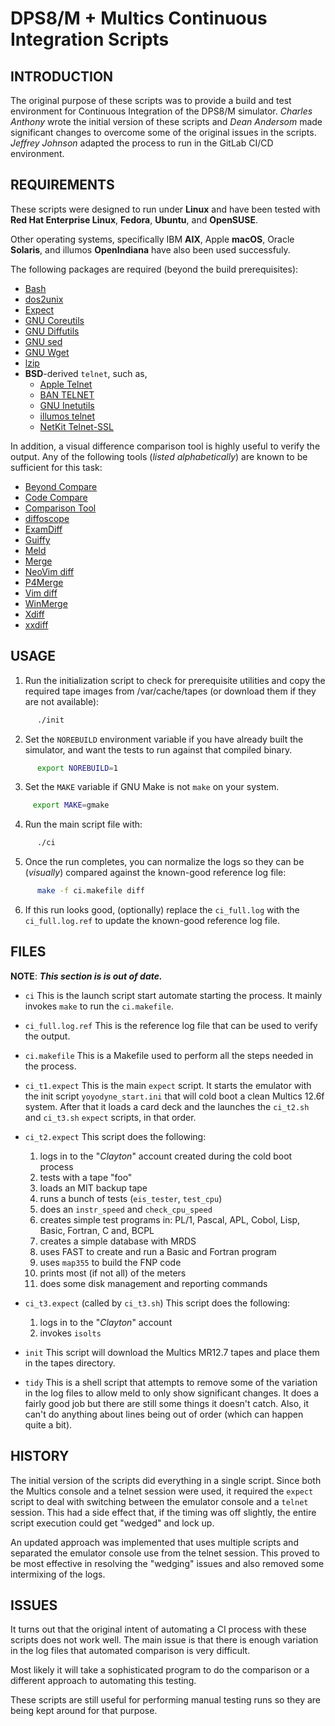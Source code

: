 # DPS8/M + Multics Continuous Integration Scripts


## INTRODUCTION

 The original purpose of these scripts was to provide a build and
 test environment for Continuous Integration of the DPS8/M simulator.
 *Charles Anthony* wrote the initial version of these scripts and
 *Dean Andersom* made significant changes to overcome some of the
 original issues in the scripts. *Jeffrey Johnson* adapted the process
 to run in the GitLab CI/CD environment.


## REQUIREMENTS

 These scripts were designed to run under **Linux** and have been tested
 with **Red Hat Enterprise Linux**, **Fedora**, **Ubuntu**, and
 **OpenSUSE**.

 Other operating systems, specifically IBM **AIX**, Apple **macOS**, Oracle
 **Solaris**, and illumos **OpenIndiana** have also been used successfuly.

 The following packages are required (beyond the build prerequisites):

   * [Bash](https://www.gnu.org/software/bash/)
   * [dos2unix](https://waterlan.home.xs4all.nl/dos2unix.html)
   * [Expect](https://core.tcl-lang.org/expect/)
   * [GNU Coreutils](https://www.gnu.org/software/coreutils/)
   * [GNU Diffutils](https://www.gnu.org/software/diffutils/)
   * [GNU sed](https://www.gnu.org/software/sed/)
   * [GNU Wget](https://www.gnu.org/software/wget/)
   * [lzip](https://www.nongnu.org/lzip/)
   * **BSD**-derived `telnet`, such as,
     * [Apple Telnet](https://opensource.apple.com/)
     * [BAN TELNET](https://github.com/BAN-AI-Multics/ban-telnet)
     * [GNU Inetutils](https://www.gnu.org/software/inetutils/)
     * [illumos telnet](https://github.com/illumos/illumos-gate/tree/master/usr/src/cmd/cmd-inet)
     * [NetKit Telnet-SSL](https://github.com/marado/netkit-telnet-ssl)

 In addition, a visual difference comparison tool is highly useful to
 verify the output. Any of the following tools (*listed alphabetically*)
 are known to be sufficient for this task:

   * [Beyond Compare](https://www.scootersoftware.com/)
   * [Code Compare](https://www.devart.com/codecompare)
   * [Comparison Tool](https://www.eclipse.org/)
   * [diffoscope](https://diffoscope.org/)
   * [ExamDiff](https://www.prestosoft.com/)
   * [Guiffy](https://www.guiffy.com)
   * [Meld](https://meldmerge.org/)
   * [Merge](https://www.araxis.com/merge/)
   * [NeoVim diff](https://neovim.io/doc/user/diff.html)
   * [P4Merge](https://www.perforce.com/downloads/visual-merge-tool)
   * [Vim diff](https://vimhelp.org/diff.txt.html)
   * [WinMerge](https://github.com/winmerge/winmerge)
   * [Xdiff](https://www.plasticscm.com/features/xmerge)
   * [xxdiff](https://furius.ca/xxdiff/)


## USAGE

 1. Run the initialization script to check for prerequisite utilities and
    copy the required tape images from /var/cache/tapes (or download them
    if they are not available):
```sh
      ./init
```

 2. Set the `NOREBUILD` environment variable if you have already built the
    simulator, and want the tests to run against that compiled binary.
```sh
      export NOREBUILD=1
```

 3. Set the `MAKE` variable if GNU Make is not `make` on your system.
 ```sh
      export MAKE=gmake
 ```

 4. Run the main script file with:
```sh
      ./ci
```
 5. Once the run completes, you can normalize the logs so they can be
    (*visually*) compared against the known-good reference log file:
```sh
      make -f ci.makefile diff
```

 6. If this run looks good, (optionally) replace the `ci_full.log` with the
    `ci_full.log.ref` to update the known-good reference log file.


## FILES

**NOTE**: ***This section is is out of date.***

* `ci`
  This is the launch script start automate starting the process. It mainly
  invokes `make` to run the `ci.makefile`.

* `ci_full.log.ref`
  This is the reference log file that can be used to verify the output.

* `ci.makefile`
  This is a Makefile used to perform all the steps needed in the process.

* `ci_t1.expect`
  This is the main `expect` script. It starts the emulator with the init
  script `yoyodyne_start.ini` that will cold boot a clean Multics 12.6f
  system. After that it loads a card deck and the launches the `ci_t2.sh`
  and `ci_t3.sh` `expect` scripts, in that order.

* `ci_t2.expect`
  This script does the following:
    1. logs in to the "*Clayton*" account created during the cold boot process
    2. tests with a tape "foo"
    3. loads an MIT backup tape
    4. runs a bunch of tests (`eis_tester`, `test_cpu`)
    5. does an `instr_speed` and `check_cpu_speed`
    6. creates simple test programs in: PL/1, Pascal, APL, Cobol, Lisp, Basic,
         Fortran, C and, BCPL
    7. creates a simple database with MRDS
    8. uses FAST to create and run a Basic and Fortran program
    9. uses `map355` to build the FNP code
   10. prints most (if not all) of the meters
   11. does some disk management and reporting commands

* `ci_t3.expect` (called by `ci_t3.sh`)
  This script does the following:
    1. logs in to the "*Clayton*" account
    2. invokes `isolts`

* `init`
  This script will download the Multics MR12.7 tapes and place them in the
  tapes directory.

* `tidy`
  This is a shell script that attempts to remove some of the variation in the
  log files to allow meld to only show significant changes. It does a fairly
  good job but there are still some things it doesn't catch. Also, it can't
  do anything about lines being out of order (which can happen quite a bit).


## HISTORY

   The initial version of the scripts did everything in a single script.
   Since both the Multics console and a telnet session were used, it
   required the `expect` script to deal with switching between the emulator
   console and a `telnet` session. This had a side effect that, if the
   timing was off slightly, the entire script execution could get "wedged"
   and lock up.

   An updated approach was implemented that uses multiple scripts and
   separated the emulator console use from the telnet session. This proved to
   be most effective in resolving the "wedging" issues and also removed some
   intermixing of the logs.


## ISSUES

   It turns out that the original intent of automating a CI process with
   these scripts does not work well. The main issue is that there is enough
   variation in the log files that automated comparison is very difficult.

   Most likely it will take a sophisticated program to do the comparison or
   a different approach to automating this testing.

   These scripts are still useful for performing manual testing runs so they
   are being kept around for that purpose.
